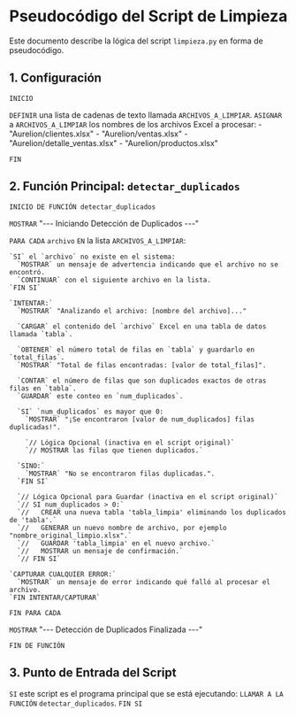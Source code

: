 # Pseudocódigo del Script de Limpieza

Este documento describe la lógica del script `limpieza.py` en forma de pseudocódigo.

## 1. Configuración

`INICIO`

  `DEFINIR` una lista de cadenas de texto llamada `ARCHIVOS_A_LIMPIAR`.
  `ASIGNAR` a `ARCHIVOS_A_LIMPIAR` los nombres de los archivos Excel a procesar:
    - "Aurelion/clientes.xlsx"
    - "Aurelion/ventas.xlsx"
    - "Aurelion/detalle_ventas.xlsx"
    - "Aurelion/productos.xlsx"

`FIN`

## 2. Función Principal: `detectar_duplicados`

`INICIO DE FUNCIÓN detectar_duplicados`

  `MOSTRAR` "--- Iniciando Detección de Duplicados ---"

  `PARA CADA` `archivo` `EN` la lista `ARCHIVOS_A_LIMPIAR`:

    `SI` el `archivo` no existe en el sistema:
      `MOSTRAR` un mensaje de advertencia indicando que el archivo no se encontró.
      `CONTINUAR` con el siguiente archivo en la lista.
    `FIN SI`

    `INTENTAR:`
      `MOSTRAR` "Analizando el archivo: [nombre del archivo]..."

      `CARGAR` el contenido del `archivo` Excel en una tabla de datos llamada `tabla`.

      `OBTENER` el número total de filas en `tabla` y guardarlo en `total_filas`.
      `MOSTRAR` "Total de filas encontradas: [valor de total_filas]".

      `CONTAR` el número de filas que son duplicados exactos de otras filas en `tabla`.
      `GUARDAR` este conteo en `num_duplicados`.

      `SI` `num_duplicados` es mayor que 0:
        `MOSTRAR` "¡Se encontraron [valor de num_duplicados] filas duplicadas!".

        `// Lógica Opcional (inactiva en el script original)`
        `// MOSTRAR las filas que tienen duplicados.`

      `SINO:`
        `MOSTRAR` "No se encontraron filas duplicadas.".
      `FIN SI`

      `// Lógica Opcional para Guardar (inactiva en el script original)`
      `// SI num_duplicados > 0:`
      `//   CREAR una nueva tabla 'tabla_limpia' eliminando los duplicados de 'tabla'.`
      `//   GENERAR un nuevo nombre de archivo, por ejemplo "nombre_original_limpio.xlsx".`
      `//   GUARDAR 'tabla_limpia' en el nuevo archivo.`
      `//   MOSTRAR un mensaje de confirmación.`
      `// FIN SI`

    `CAPTURAR CUALQUIER ERROR:`
      `MOSTRAR` un mensaje de error indicando qué falló al procesar el archivo.
    `FIN INTENTAR/CAPTURAR`

  `FIN PARA CADA`

  `MOSTRAR` "--- Detección de Duplicados Finalizada ---"

`FIN DE FUNCIÓN`

## 3. Punto de Entrada del Script

`SI` este script es el programa principal que se está ejecutando:
  `LLAMAR A LA FUNCIÓN` `detectar_duplicados`.
`FIN SI`
